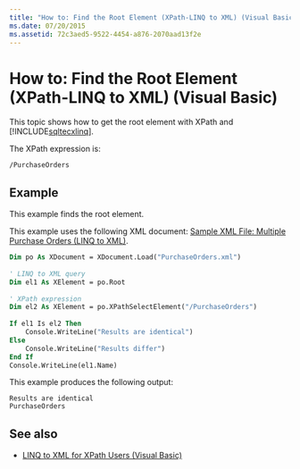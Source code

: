 ```yaml
---
title: "How to: Find the Root Element (XPath-LINQ to XML) (Visual Basic)"
ms.date: 07/20/2015
ms.assetid: 72c3aed5-9522-4454-a876-2070aad13f2e
---
```

# How to: Find the Root Element (XPath-LINQ to XML) (Visual Basic)
This topic shows how to get the root element with XPath and [!INCLUDE[sqltecxlinq](~/includes/sqltecxlinq-md.md)].  
  
 The XPath expression is:  
  
 `/PurchaseOrders`  
  
## Example  
 This example finds the root element.  
  
 This example uses the following XML document: [Sample XML File: Multiple Purchase Orders (LINQ to XML)](../../../../visual-basic/programming-guide/concepts/linq/sample-xml-file-multiple-purchase-orders-linq-to-xml.md).  
  
```vb  
Dim po As XDocument = XDocument.Load("PurchaseOrders.xml")  
  
' LINQ to XML query  
Dim el1 As XElement = po.Root  
  
' XPath expression  
Dim el2 As XElement = po.XPathSelectElement("/PurchaseOrders")  
  
If el1 Is el2 Then  
    Console.WriteLine("Results are identical")  
Else  
    Console.WriteLine("Results differ")  
End If  
Console.WriteLine(el1.Name)  
```  
  
 This example produces the following output:  
  
```  
Results are identical  
PurchaseOrders  
```  
  
## See also

- [LINQ to XML for XPath Users (Visual Basic)](../../../../visual-basic/programming-guide/concepts/linq/linq-to-xml-for-xpath-users.md)
